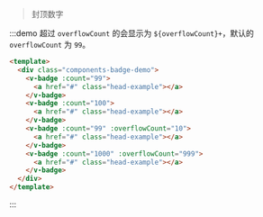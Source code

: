 > 封顶数字

:::demo 超过 `overflowCount` 的会显示为 `${overflowCount}+`，默认的 `overflowCount` 为 `99`。

```html
<template>
  <div class="components-badge-demo">
    <v-badge :count="99">
      <a href="#" class="head-example"></a>
    </v-badge>
    <v-badge :count="100">
      <a href="#" class="head-example"></a>
    </v-badge>
    <v-badge :count="99" :overflowCount="10">
      <a href="#" class="head-example"></a>
    </v-badge>
    <v-badge :count="1000" :overflowCount="999">
      <a href="#" class="head-example"></a>
    </v-badge>
  </div>
</template>
```
:::
